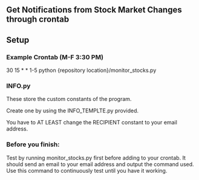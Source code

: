 ## Get Notifications from Stock Market Changes through crontab

## Setup

### Example Crontab (M-F 3:30 PM)
30 15 * * 1-5 python {repository location}/monitor_stocks.py

### INFO.py
These store the custom constants of the program.

Create one by using the INFO_TEMPLTE.py provided.

You have to AT LEAST change the RECIPIENT constant to your email address.

### Before you finish:
Test by running monitor_stocks.py first before adding to your crontab. It
should send an email to your email address and output the command used. Use
this command to continuously test until you have it working.
